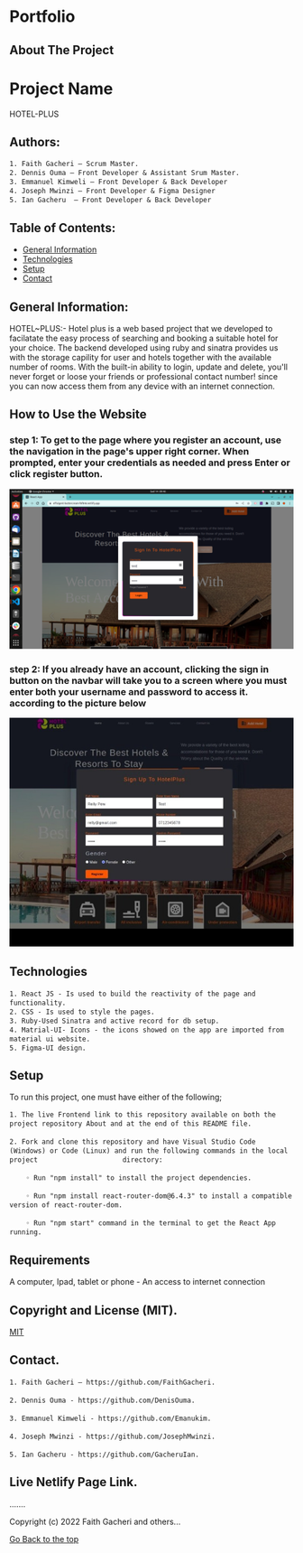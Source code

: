 # Portfolio

## About The Project

# Project Name

HOTEL-PLUS

## Authors:

    1. Faith Gacheri – Scrum Master.
    2. Dennis Ouma – Front Developer & Assistant Srum Master.
    3. Emmanuel Kimweli – Front Developer & Back Developer
    4. Joseph Mwinzi – Front Developer & Figma Designer
    5. Ian Gacheru  – Front Developer & Back Developer

## Table of Contents:

+ [General Information](#general-info)
+ [Technologies](#technologies)
+ [Setup](#setup)
+ [Contact](#contact)


## General Information:

HOTEL~PLUS:- Hotel plus is a web based project that we developed to facilatate the easy process of searching and booking a suitable hotel for your choice. The backend developed using ruby and sinatra provides us with the storage capility for user and hotels together with the available number of rooms.
With the built-in ability to login, update and delete, you'll never forget or loose your friends or professional contact number! since you can now access them from any device with an internet connection.

## How to Use the Website 
### step 1: To get to the page where you register an account, use the navigation in the page's upper right corner. When prompted, enter your credentials as needed and press Enter or click register button.
<img src="backendimages/test.png" width="900px"/>

### step 2: If you already have an account, clicking the sign in button on the navbar will take you to a screen where you must enter both your username and password to access it. according to the picture below

<img src="backendimages/test2.jpeg" width="900px"/>





## Technologies

    1. React JS - Is used to build the reactivity of the page and functionality.
    2. CSS - Is used to style the pages.
    3. Ruby-Used Sinatra and active record for db setup.
    4. Matrial-UI- Icons - the icons showed on the app are imported from material ui website.
    5. Figma-UI design.
    
## Setup

To run this project, one must have either of the following;

    1. The live Frontend link to this repository available on both the project repository About and at the end of this README file.
    
    2. Fork and clone this repository and have Visual Studio Code (Windows) or Code (Linux) and run the following commands in the local project                     directory:
    
        ◦ Run "npm install" to install the project dependencies.
        
        ◦ Run "npm install react-router-dom@6.4.3" to install a compatible version of react-router-dom.
        
        ◦ Run "npm start" command in the terminal to get the React App running.

        
## Requirements

  A computer, Ipad, tablet or phone - An access to internet connection
    
    
## Copyright and License (MIT).

[MIT](LICENCE)

## Contact.

    1. Faith Gacheri – https://github.com/FaithGacheri.
    
    2. Dennis Ouma - https://github.com/DenisOuma.
    
    3. Emmanuel Kimweli - https://github.com/Emanukim.
    
    4. Joseph Mwinzi - https://github.com/JosephMwinzi.
    
    5. Ian Gacheru - https://github.com/GacheruIan.
    
## Live Netlify Page Link.

.......

Copyright (c) 2022 Faith Gacheri and others...


[Go Back to the top](#portfolio)
